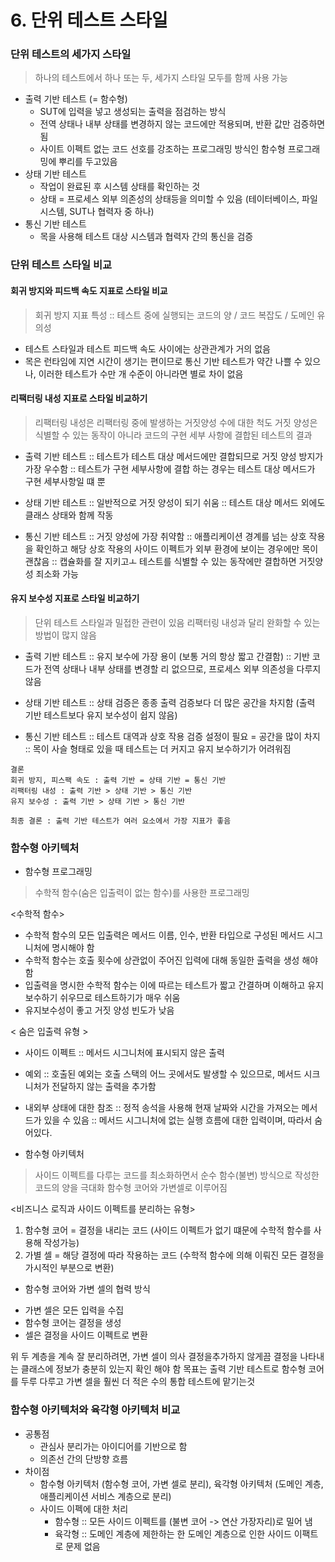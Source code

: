 # 6. 단위 테스트 스타일

### 단위 테스트의 세가지 스타일
> 하나의 테스트에서 하나 또는 두, 세가지 스타일 모두를 함께 사용 가능
* 출력 기반 테스트 (= 함수형)
  * SUT에 입력을 넣고 생성되는 출력을 점검하는 방식
  * 전역 상태나 내부 상태를 변경하지 않는 코드에만 적용되며, 반환 값만 검증하면 됨
  * 사이트 이펙트 없는 코드 선호를 강조하는 프로그래밍 방식인 함수형 프로그래밍에 뿌리를 두고있음
* 상태 기반 테스트
  * 작업이 완료된 후 시스템 상태를 확인하는 것
  * 상태 = 프로세스 외부 의존성의 상태등을 의미할 수 있음 (테이터베이스, 파일 시스템, SUT나 협력자 중 하나)
* 통신 기반 테스트
  * 목을 사용해 테스트 대상 시스템과 협력자 간의 통신을 검증

### 단위 테스트 스타일 비교
#### 회귀 방지와 피드백 속도 지표로 스타일 비교
> 회귀 방지 지표 특성 :: 테스트 중에 실행되는 코드의 양 / 코드 복잡도 / 도메인 유의성

- 테스트 스타일과 테스트 피드백 속도 사이에는 상관관계가 거의 없음
- 목은 런타임에 지연 시간이 생기는 편이므로 통신 기반 테스트가 약간 나쁠 수 있으나, 이러한 테스트가 수만 개 수준이 아니라면 별로 차이 없음
#### 리팩터링 내성 지표로 스타일 비교하기
> 리팩터링 내성은 리팩터링 중에 발생하는 거짓양성 수에 대한 척도
> 거짓 양성은 식별할 수 있는 동작이 아니라 코드의 구현 세부 사항에 결합된 테스트의 결과

- 출력 기반 테스트 
:: 테스트가 테스트 대상 메서드에만 결합되므로 거짓 양성 방지가 가장 우수함
:: 테스트가 구현 세부사항에 결합 하는 경우는 테스트 대상 메서드가 구현 세부사항일 떄 뿐

- 상태 기반 테스트
:: 일반적으로 거짓 양성이 되기 쉬움
:: 테스트 대상 메서드 외에도 클래스 상태와 함께 작동 

- 통신 기반 테스트
:: 거짓 양성에 가장 취약함
:: 애플리케이션 경계를 넘는 상호 작용을 확인하고 해당 상호 작용의 사이드 이펙트가 외부 환경에 보이는 경우에만 목이 괜찮음
:: 캡슐화를 잘 지키고ㅗ 테스트를 식별할 수 있는 동작에만 결합하면 거짓양성 죄소화 가능

#### 유지 보수성 지표로 스타일 비교하기
> 단위 테스트 스타일과 밀접한 관련이 있음
> 리팩터링 내성과 달리 완화할 수 있는 방법이 많지 않음

- 출력 기반 테스트
:: 유지 보수에 가장 용이 (보통 거의 항상 짧고 간결함)
:: 기반 코드가 전역 상태나 내부 상태를 변경할 리 없으므로, 프로세스 외부 의존성을 다루지 않음

- 상태 기반 테스트
:: 상태 검증은 종종 출력 검증보다 더 많은 공간을 차지함 (출력 기반 테스트보다 유지 보수성이 쉽지 않음)

- 통신 기반 테스트
:: 테스트 대역과 상호 작용 검증 설정이 필요 = 공간을 많이 차지
:: 목이 사슬 형태로 있을 때 테스트는 더 커지고 유지 보수하기가 어려워짐

~~~
결론
회귀 방지, 피스팩 속도 : 출력 기반 = 상태 기반 = 통신 기반
리팩터링 내성 : 출력 기반 > 상태 기반 > 통신 기반
유지 보수성 : 출력 기반 > 상태 기반 > 통신 기반

최종 결론 : 출력 기반 테스트가 여러 요소에서 가장 지표가 좋음
~~~

### 함수형 아키텍처
 
- 함수형 프로그래밍
> 수학적 함수(숨은 입출력이 없는 함수)를 사용한 프로그래밍 

<수학적 함수>
  - 수학적 함수의 모든 입출력은 메서드 이름, 인수, 반환 타입으로 구성된 메서드 시그니처에 명시해야 함
  - 수학적 함수는 호출 횟수에 상관없이 주어진 입력에 대해 동일한 출력을 생성 해야 함
  - 입출력을 명시한 수학적 함수는 이에 따르는 테스트가 짧고 간결하며 이해하고 유지보수하기 쉬우므로 테스트하기가 매우 쉬움
  - 유지보수성이 좋고 거짓 양성 빈도가 낮음

< 숨은 입출력 유형 >
  - 사이드 이펙트 
    :: 메서드 시그니처에 표시되지 않은 출력
  - 예외 
    :: 호출된 예외는 호출 스택의 어느 곳에서도 발생할 수 있으므로, 메서드 시크니처가 전달하지 않는 출력을 추가함
  - 내외부 상태에 대한 참조
    :: 정적 송석을 사용해 현재 날짜와 시간을 가져오는 메서드가 있을 수 있음
    :: 메서드 시그니처에 없는 실행 흐름에 대한 입력이며, 따라서 숨어있다.
  
- 함수형 아키텍처
> 사이드 이펙트를 다루는 코드를 최소화하면서 순수 함수(불변) 방식으로 작성한 코드의 양을 극대화
> 함수형 코어와 가변셀로 이루어짐

<비즈니스 로직과 사이드 이펙트를 분리하는 유형>
1. 함수형 코어 
= 결정을 내리는 코드 (사이드 이펙트가 없기 떄문에 수학적 함수를 사용해 작성가능)
2. 가별 셀 
= 해당 결정에 따라 작용하는 코드 (수학적 함수에 의해 이뤄진 모든 결정을 가시적인 부분으로 변환)

* 함수형 코어와 가변 셀의 협력 방식
- 가변 셀은 모든 입력을 수집
- 함수형 코어는 결정을 생성
- 셀은 결정을 사이드 이펙트로 변환

위 두 계층을 계속 잘 분리하려면, 가변 셀이 의사 결정을추가하지 않게끔 결정을 나타내는 클래스에 정보가 충분히 있는지 확인 해야 함
목표는 출력 기반 테스트로 함수형 코어를 두루 다루고 가변 셀을 훨씬 더 적은 수의 통합 테스트에 맡기는것

### 함수형 아키텍처와 육각형 아키텍처 비교

- 공통점
  - 관심사 분리가는 아이디어를 기반으로 함
  - 의존선 간의 단방향 흐름
- 차이점
  - 함수형 아키텍처 (함수형 코어, 가변 셀로 분리), 육각형 아키텍처 (도메인 계층, 애플리케이션 서비스 계층으로 분리)
  - 사이드 이펙에 대한 처리
    - 함수형 :: 모든 사이드 이펙트를 (불변 코어 -> 연산 가장자리)로 밀어 냄
    - 육각형 :: 도메인 계층에 제한하는 한 도메인 계층으로 인한 사이드 이팩트로 문제 없음
